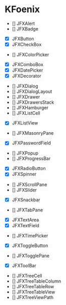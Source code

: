 # KFoenix


* []  JFXAlert
* []  JFXBadge
* [X] JFXButton
* [X] JFXCheckBox
* []  JFXColorPicker
* [X] JFXComboBox
* [X] JFXDatePicker
* [X] JFXDecorator
* []  JFXDialog
* []  JFXDialogLayout
* []  JFXDrawer 
* []  JFXDrawersStack
* []  JFXHamburger
* []  JFXListCell
* [X] JFXListView
* []  JFXMasonryPane
* [X] JFXPasswordField
* []  JFXPopup
* []  JFXProgressBar
* [X] JFXRadioButton
* [X] JFXSpinner
* []  JFXScrollPane
* []  JFXSlider
* [X] JFXSnackbar
* []  JFXTabPane
* [X] JFXTextArea
* [X] JFXTextField
* []  JFXTimePicker
* [X] JFXToggleButton
* []  JFXTogglePane
* [X] JFXToolBar
* []  JFXTreeCell
* []  JFXTreeTableColumn
* []  JFXTreeTableRow
* []  JFXTreeTableView
* []  JFXTreeViewPath

